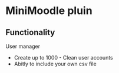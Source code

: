MiniMoodle pluin
================

Functionality
-------------

User manager

* Create up to 1000 - Clean user accounts
* Abitly to include your own csv file 
